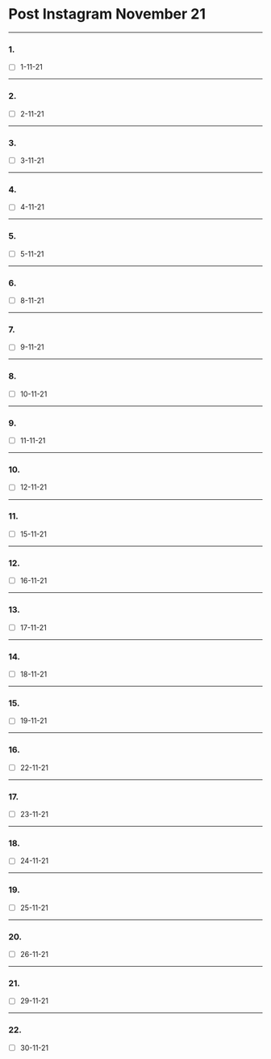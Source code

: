 # Post Instagram November 21

___

### 1.

- [ ] 1-11-21

___

### 2.

- [ ] 2-11-21

___

### 3.

- [ ] 3-11-21

___

### 4.

- [ ] 4-11-21

____

### 5.

- [ ] 5-11-21

___

### 6.

- [ ] 8-11-21

___

### 7.

- [ ] 9-11-21

___

### 8.

- [ ] 10-11-21

___

### 9.

- [ ] 11-11-21

___

### 10.

- [ ] 12-11-21

___

### 11.

- [ ] 15-11-21

____

### 12.

- [ ] 16-11-21

___

### 13.

- [ ] 17-11-21

___

### 14.

- [ ] 18-11-21

___

### 15.

- [ ] 19-11-21

___

### 16.

- [ ] 22-11-21

___

### 17.

- [ ] 23-11-21

___

### 18.

- [ ] 24-11-21

___

### 19.

- [ ] 25-11-21 

___

### 20.

- [ ] 26-11-21

___

### 21.

- [ ] 29-11-21

___

### 22.

- [ ] 30-11-21
